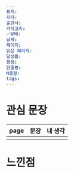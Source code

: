 ```yaml
---
표지: 
저자: 
출판사: 
카테고리: 
✅상태: 
날짜: 
페이지: 
읽은 페이지: 
달성률: 
평점: 
한줄평: 
N줄평: 
tags:
---
```


# 관심 문장

| page | 문장 | 내 생각 |
| ---- | ---- | ------- |
|      |      |         |


# 느낀점
